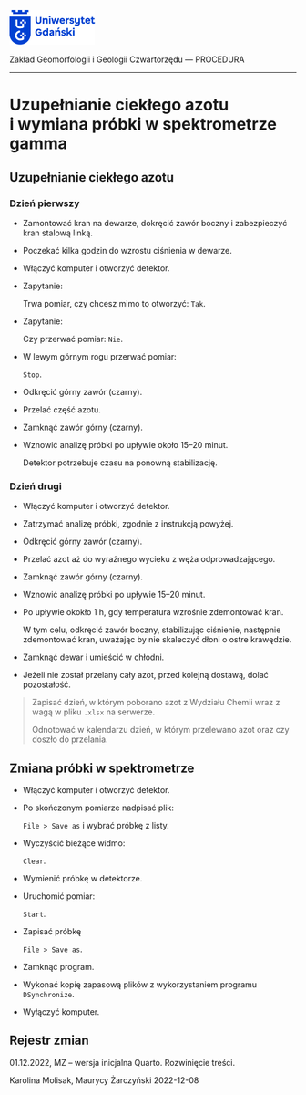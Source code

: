 
<div fig-alt="Logo: Uniwersytet Gdański" fig-align="left">

[<img src="images/log-ug_pl.png" width="150" />](https://geomorfologia.ug.edu.pl)

</div>

Zakład Geomorfologii i Geologii Czwartorzędu — PROCEDURA

------------------------------------------------------------------------

# Uzupełnianie ciekłego azotu i wymiana próbki w spektrometrze gamma

## Uzupełnianie ciekłego azotu

### Dzień pierwszy

- Zamontować kran na dewarze, dokręcić zawór boczny i zabezpieczyć kran
  stalową linką.

- Poczekać kilka godzin do wzrostu ciśnienia w dewarze.

- Włączyć komputer i otworzyć detektor.

- Zapytanie:

  Trwa pomiar, czy chcesz mimo to otworzyć: `Tak`.

- Zapytanie:

  Czy przerwać pomiar: `Nie`.

- W lewym górnym rogu przerwać pomiar:

  `Stop`.

- Odkręcić górny zawór (czarny).

- Przelać część azotu.

- Zamknąć zawór górny (czarny).

- Wznowić analizę próbki po upływie około 15–20 minut.

  Detektor potrzebuje czasu na ponowną stabilizację.

### Dzień drugi

- Włączyć komputer i otworzyć detektor.

- Zatrzymać analizę próbki, zgodnie z instrukcją powyżej.

- Odkręcić górny zawór (czarny).

- Przelać azot aż do wyraźnego wycieku z węża odprowadzającego.

- Zamknąć zawór górny (czarny).

- Wznowić analizę próbki po upływie 15–20 minut.

- Po upływie okokło 1 h, gdy temperatura wzrośnie zdemontować kran.

  W tym celu, odkręcić zawór boczny, stabilizując ciśnienie, następnie
  zdemontować kran, uważając by nie skaleczyć dłoni o ostre krawędzie.

- Zamknąć dewar i umieścić w chłodni.

- Jeżeli nie został przelany cały azot, przed kolejną dostawą, dolać
  pozostałość.

> Zapisać dzień, w którym poborano azot z Wydziału Chemii wraz z wagą w
> pliku `.xlsx` na serwerze.
>
> Odnotować w kalendarzu dzień, w którym przelewano azot oraz czy doszło
> do przelania.

## Zmiana próbki w spektrometrze

- Włączyć komputer i otworzyć detektor.

- Po skończonym pomiarze nadpisać plik:

  `File > Save as` i wybrać próbkę z listy.

- Wyczyścić bieżące widmo:

  `Clear`.

- Wymienić próbkę w detektorze.

- Uruchomić pomiar:

  `Start`.

- Zapisać próbkę

  `File > Save as`.

- Zamknąć program.

- Wykonać kopię zapasową plików z wykorzystaniem programu
  `DSynchronize`.

- Wyłączyć komputer.

## Rejestr zmian

01.12.2022, MZ – wersja inicjalna Quarto. Rozwinięcie treści.

Karolina Molisak, Maurycy Żarczyński 2022-12-08
